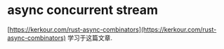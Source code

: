 # async concurrent stream

[https://kerkour.com/rust-async-combinators](https://kerkour.com/rust-async-combinators) 学习于这篇文章.